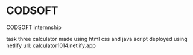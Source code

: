 # CODSOFT
CODSOFT internnship



task three calculator made using html css and java script deployed using netlify url: calculator1014.netlify.app

